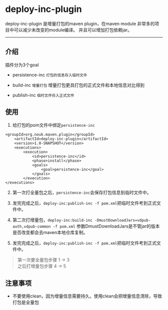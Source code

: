 # deploy-inc-plugin
deploy-inc-plugin 是增量打包的maven plugin，在maven module 非常多的项目中可以减少未改变的module编译。
并且可以增加打包依赖jar。

---
## 介绍
插件分为3个goal  

- persistence-inc `打包的信息存入临时文件`

- build-inc `增量打包` 增量打包更具打包的正式文件和本地信息对比得到

- publish-inc `临时文件存入正式文件`

## 使用

1. 给打包的pom文件中绑定`persistence-inc`
```
<groupId>org.nouk.maven.plugin</groupId>
    <artifactId>deploy-inc-plugin</artifactId>
    <version>1.0-SNAPSHOT</version>
    <executions>
        <execution>
            <id>persistence-inc</id>
            <phase>install</phase>
            <goals>
                <goal>persistence-inc</goal>
            </goals>
        </execution>
</executions>
```
2. 第一次打全量包之后，`persistence-inc`会保存打包信息到临时文件中。

3. 发完完成之后，`deploy-inc:publish-inc -f pom.xml`把临时文件考到正式文件中。

4. 第二次打增量包，`deploy-inc:build-inc -DmustDownloadJars=vdpub-auth,vdpub-common -f pom.xml` 参数DmustDownloadJars是不管jar的版本是否改变都会去maven本地仓库复制。

5. 发完完成之后，`deploy-inc:publish-inc -f pom.xml`把临时文件考到正式文件中。

> 第一次要全量包步骤 1 -> 3   
> 之后打增量包步骤 4 -> 5

## 注意事项
- 不要使用clean，因为增量信息需要持久。使用clean会把增量信息清除，导致打包是全量包
